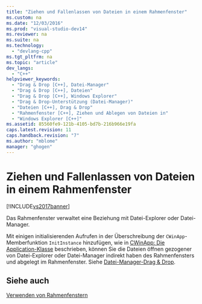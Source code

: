 ```yaml
---
title: "Ziehen und Fallenlassen von Dateien in einem Rahmenfenster"
ms.custom: na
ms.date: "12/03/2016"
ms.prod: "visual-studio-dev14"
ms.reviewer: na
ms.suite: na
ms.technology: 
  - "devlang-cpp"
ms.tgt_pltfrm: na
ms.topic: "article"
dev_langs: 
  - "C++"
helpviewer_keywords: 
  - "Drag & Drop [C++], Datei-Manager"
  - "Drag & Drop [C++], Dateien"
  - "Drag & Drop [C++], Windows Explorer"
  - "Drag & Drop-Unterstützung (Datei-Manager)"
  - "Dateien [C++], Drag & Drop"
  - "Rahmenfenster [C++], Ziehen und Ablegen von Dateien in"
  - "Windows Explorer [C++]"
ms.assetid: 85560fe9-121b-4105-bd7b-216b966e19fa
caps.latest.revision: 11
caps.handback.revision: "7"
ms.author: "mblome"
manager: "ghogen"
---
```

# Ziehen und Fallenlassen von Dateien in einem Rahmenfenster
[!INCLUDE[vs2017banner](../assembler/inline/includes/vs2017banner.md)]

Das Rahmenfenster verwaltet eine Beziehung mit Datei\-Explorer oder Datei\-Manager.  
  
 Mit einigen initialisierenden Aufrufen in der Überschreibung der `CWinApp`\-Memberfunktion `InitInstance` hinzufügen, wie in [CWinApp: Die Application\-Klasse](../mfc/cwinapp-the-application-class.md) beschrieben, können Sie die Dateien öffnen gezogener von Datei\-Explorer oder Datei\-Manager indirekt haben des Rahmenfensters und abgelegt im Rahmenfenster.  Siehe [Datei\-Manager\-Drag & Drop](../mfc/special-cwinapp-services.md).  
  
## Siehe auch  
 [Verwenden von Rahmenfenstern](../mfc/using-frame-windows.md)